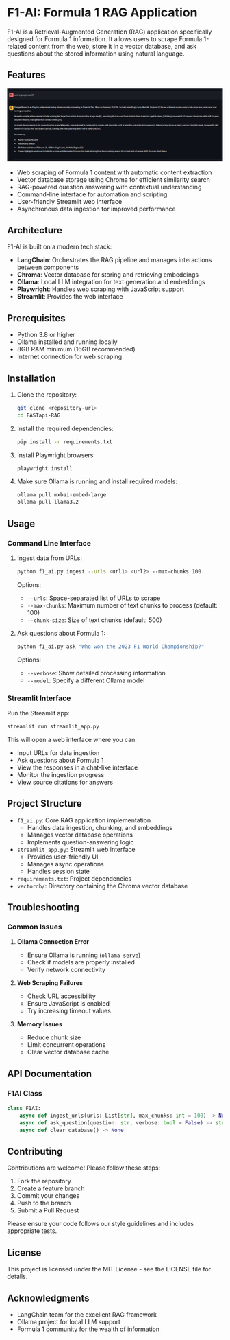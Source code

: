 # F1-AI: Formula 1 RAG Application

F1-AI is a Retrieval-Augmented Generation (RAG) application specifically designed for Formula 1 information. It allows users to scrape Formula 1-related content from the web, store it in a vector database, and ask questions about the stored information using natural language.

## Features

![Example](image.png)

- Web scraping of Formula 1 content with automatic content extraction
- Vector database storage using Chroma for efficient similarity search
- RAG-powered question answering with contextual understanding
- Command-line interface for automation and scripting
- User-friendly Streamlit web interface
- Asynchronous data ingestion for improved performance

## Architecture

F1-AI is built on a modern tech stack:

- **LangChain**: Orchestrates the RAG pipeline and manages interactions between components
- **Chroma**: Vector database for storing and retrieving embeddings
- **Ollama**: Local LLM integration for text generation and embeddings
- **Playwright**: Handles web scraping with JavaScript support
- **Streamlit**: Provides the web interface

## Prerequisites

- Python 3.8 or higher
- Ollama installed and running locally
- 8GB RAM minimum (16GB recommended)
- Internet connection for web scraping

## Installation

1. Clone the repository:
   ```bash
   git clone <repository-url>
   cd FASTapi-RAG
   ```

2. Install the required dependencies:
   ```bash
   pip install -r requirements.txt
   ```

3. Install Playwright browsers:
   ```bash
   playwright install
   ```

4. Make sure Ollama is running and install required models:
   ```bash
   ollama pull mxbai-embed-large
   ollama pull llama3.2
   ```

## Usage

### Command Line Interface

1. Ingest data from URLs:
   ```bash
   python f1_ai.py ingest --urls <url1> <url2> --max-chunks 100
   ```
   Options:
   - `--urls`: Space-separated list of URLs to scrape
   - `--max-chunks`: Maximum number of text chunks to process (default: 100)
   - `--chunk-size`: Size of text chunks (default: 500)

2. Ask questions about Formula 1:
   ```bash
   python f1_ai.py ask "Who won the 2023 F1 World Championship?"
   ```
   Options:
   - `--verbose`: Show detailed processing information
   - `--model`: Specify a different Ollama model

### Streamlit Interface

Run the Streamlit app:
```bash
streamlit run streamlit_app.py
```

This will open a web interface where you can:
- Input URLs for data ingestion
- Ask questions about Formula 1
- View the responses in a chat-like interface
- Monitor the ingestion progress
- View source citations for answers

## Project Structure

- `f1_ai.py`: Core RAG application implementation
  - Handles data ingestion, chunking, and embeddings
  - Manages vector database operations
  - Implements question-answering logic
- `streamlit_app.py`: Streamlit web interface
  - Provides user-friendly UI
  - Manages async operations
  - Handles session state
- `requirements.txt`: Project dependencies
- `vectordb/`: Directory containing the Chroma vector database

## Troubleshooting

### Common Issues

1. **Ollama Connection Error**
   - Ensure Ollama is running (`ollama serve`)
   - Check if models are properly installed
   - Verify network connectivity

2. **Web Scraping Failures**
   - Check URL accessibility
   - Ensure JavaScript is enabled
   - Try increasing timeout values

3. **Memory Issues**
   - Reduce chunk size
   - Limit concurrent operations
   - Clear vector database cache

## API Documentation

### F1AI Class

```python
class F1AI:
    async def ingest_urls(urls: List[str], max_chunks: int = 100) -> None
    async def ask_question(question: str, verbose: bool = False) -> str
    async def clear_database() -> None
```

## Contributing

Contributions are welcome! Please follow these steps:

1. Fork the repository
2. Create a feature branch
3. Commit your changes
4. Push to the branch
5. Submit a Pull Request

Please ensure your code follows our style guidelines and includes appropriate tests.

## License

This project is licensed under the MIT License - see the LICENSE file for details.

## Acknowledgments

- LangChain team for the excellent RAG framework
- Ollama project for local LLM support
- Formula 1 community for the wealth of information